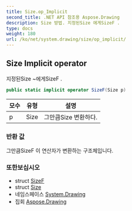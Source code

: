 ```yaml
---
title: Size.op_Implicit
second_title: .NET API 참조용 Aspose.Drawing
description: Size 방법. 지정된Size 에게SizeF .
type: docs
weight: 180
url: /ko/net/system.drawing/size/op_implicit/
---
```

## Size Implicit operator

지정된Size ~에게SizeF .

```csharp
public static implicit operator SizeF(Size p)
```

| 모수 | 유형 | 설명 |
| --- | --- | --- |
| p | Size | 그만큼Size 변환하다. |

### 반환 값

그만큼SizeF 이 연산자가 변환하는 구조체입니다.

### 또한보십시오

* struct [SizeF](../../sizef/)
* struct [Size](../)
* 네임스페이스 [System.Drawing](../../size/)
* 집회 [Aspose.Drawing](../../../)


